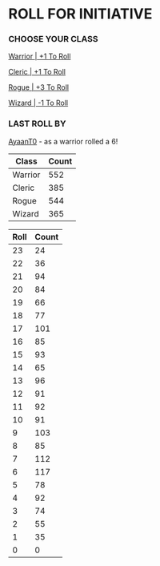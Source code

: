 # ROLL FOR INITIATIVE
### CHOOSE YOUR CLASS

[Warrior | +1 To Roll](https://github.com/benjaminsampica/benjaminsampica/issues/new?title=roll%7Cwarrior&body=Just+click+%27Submit+new+issue%27.)

[Cleric | +1 To Roll](https://github.com/benjaminsampica/benjaminsampica/issues/new?title=roll%7Ccleric&body=Just+click+%27Submit+new+issue%27.)

[Rogue | +3 To Roll](https://github.com/benjaminsampica/benjaminsampica/issues/new?title=roll%7Crogue&body=Just+click+%27Submit+new+issue%27.)

[Wizard | -1 To Roll](https://github.com/benjaminsampica/benjaminsampica/issues/new?title=roll%7Cwizard&body=Just+click+%27Submit+new+issue%27.)
### LAST ROLL BY
[AyaanT0](https://www.github.com/AyaanT0) - as a warrior rolled a 6!

|Class|Count|
|-|-|
|Warrior|552|
|Cleric|385|
|Rogue|544|
|Wizard|365|

|Roll|Count|
|-|-|
|23|24
|22|36
|21|94
|20|84
|19|66
|18|77
|17|101
|16|85
|15|93
|14|65
|13|96
|12|91
|11|92
|10|91
|9|103
|8|85
|7|112
|6|117
|5|78
|4|92
|3|74
|2|55
|1|35
|0|0
